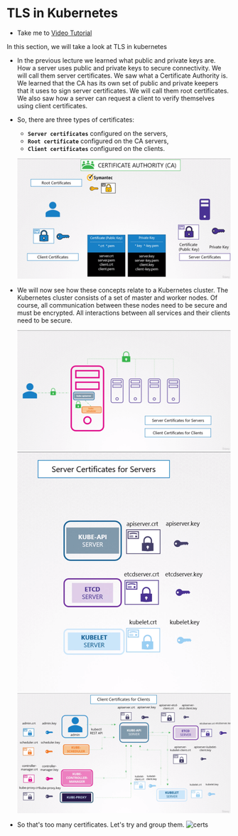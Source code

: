 # TLS in Kubernetes

- Take me to [Video Tutorial](https://kodekloud.com/topic/tls-in-kubernetes/)

In this section, we will take a look at TLS in kubernetes

- In the previous lecture we learned what public and private keys are. How a server uses public and private keys to secure connectivity. We will call them server certificates. We saw what a Certificate Authority is. We learned that the CA has its own set of public and private keepers that it uses to sign server certificates. We will call them root certificates. We also saw how a server can request a client to verify themselves using client certificates.
- So, there are three types of certificates:
  
  - **`Server certificates`** configured on the servers,
  - **`Root certificate`** configured on the CA servers,
  - **`Client certificates`** configured on the clients.
  
  ![tls](../../images/tls.png)
- We will now see how these concepts relate to a Kubernetes cluster. The Kubernetes cluster consists of a set of master and worker nodes. Of course, all communication between these nodes need to be secure and must be encrypted. All interactions between all services and their clients need to be secure.
  
  ![tls](../../images/tls1.png)
  ![tls](../../images/tls2.png)
  ![tls](../../images/tls3.png)
- So that's too many certificates. Let's try and group them.
  ![certs](../../images/certs.PNG)
  

